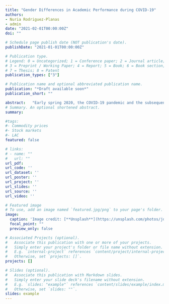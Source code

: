 ```yaml
---
title: "Gender Differences in Academic Performance during COVID-19"
authors:
- Nuria Rodriguez-Planas
- admin
date: "2021-02-01T00:00:00Z"
doi: ""

# Schedule page publish date (NOT publication's date).
publishDate: "2021-01-01T00:00:00Z"

# Publication type.
# Legend: 0 = Uncategorized; 1 = Conference paper; 2 = Journal article;
# 3 = Preprint / Working Paper; 4 = Report; 5 = Book; 6 = Book section;
# 7 = Thesis; 8 = Patent
publication_types: ["3"]

# Publication name and optional abbreviated publication name.
publication: "*Draft available soon*"
publication_short: ""

abstract:   "Early spring 2020, the COVID-19 pandemic and the subsequent shutdown of non-essential businesses disrupted the US labor market, with devastating consequences for low-wage workers and their families. As many women hold low-wage, face-to-face jobs in retail sales and hospitality, they have been harder hit than men (Bateman and Ross 2020). At the same time, since women are traditionally the primary caregivers, they have also carried a heavier load than men in the provision of childcare when schools closed, and later moved to online learning (Zamarro and Prados 2021). Juggling responsibilities at work and at home during the pandemic, many women have been forced to cut their hours or leave their jobs entirely, raising their psychological distress (Zamarro and Prados 2021). While most of the research focuses on women with family and work responsibilities, to the best of our knowledge little research has focused on the impacts of COVID-19 on women balancing college and parenthood, even though over a quarter of all undergraduates (4.8 million students) are raising dependent children, with close to three quarters (71%) being women, and two fifths (43%) being single mothers (Institute for Women’s Policy Research 2014). In this paper, we study gender disparities in the impacts of COVID-19 on academic performance and persistence of working-class urban college students raising dependent children. Using an unbalanced panel of close to 30,000 academic records spanning from the spring semester 2017 (or later if the student enrolled in college at a later date) to spring semester 2021 from 5,000 students from Queens College (QC), an urban college with a socially vulnerable and ethnically diverse student population  located in the borough of Queens in New York city, and difference-in-differences models and event study analyses with individual fixed effects, we estimate the impact of the COVID-19 pandemic on the academic performance and persistence from spring 2020 to spring 2021 of female students with dependent children relative those without dependents. Findings are compared to those of male students with and without dependent children. Preliminary findings analyzing gender disparities with difference-in-difference-in-differences and individual fixed effects suggest that mothers’ spring 2020 semester GPA was 9.5 percentage points lower than that fathers (relative to the gender gap among childless students). Mothers also dropped more credits than fathers (relative to the gender gap among childless students), but since they had enrolled in more credits to start with, there is no impact in overall credits earned. The paper also explores the mechanisms behind these findings by using the students’ responses to two rich surveys collected in summer and winter 2020. Potential mechanisms include gender disparities in: (1) childcare responsibilities and restrictions due to in-person K-12 grade education; (2) online learning; (3) changes in opportunity costs of studying due to employment losses; (4) access to emergency relief funds from the college or the government (CARES Act); (5) greater flexibility in students’ grading choices; and (6) students’ health and mental health."
# Summary. An optional shortened abstract.
summary:

#tags:
#- Commodity prices
#- Stock markets
#- LAC
featured: false

# links:
# - name: ""
#   url: ""
url_pdf: 
url_code: ''
url_dataset: ''
url_poster: ''
url_project: ''
url_slides: ''
url_source: ''
url_video: ''

# Featured image
# To use, add an image named `featured.jpg/png` to your page's folder. 
image:
  caption: 'Image credit: [**Unsplash**](https://unsplash.com/photos/jdD8gXaTZsc)'
  focal_point: ""
  preview_only: false

# Associated Projects (optional).
#   Associate this publication with one or more of your projects.
#   Simply enter your project's folder or file name without extension.
#   E.g. `internal-project` references `content/project/internal-project/index.md`.
#   Otherwise, set `projects: []`.
projects: []

# Slides (optional).
#   Associate this publication with Markdown slides.
#   Simply enter your slide deck's filename without extension.
#   E.g. `slides: "example"` references `content/slides/example/index.md`.
#   Otherwise, set `slides: ""`.
slides: example
---
```

